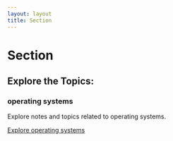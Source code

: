 ```yaml
---
layout: layout
title: Section
---
```


# Section

## Explore the Topics:
<div class="card-grid">

<div class="card">
  <h3>operating systems</h3>
  <p>Explore notes and topics related to operating systems.</p>
  <a href="./operating-systems/index.md">Explore operating systems</a>
</div>
</div>

